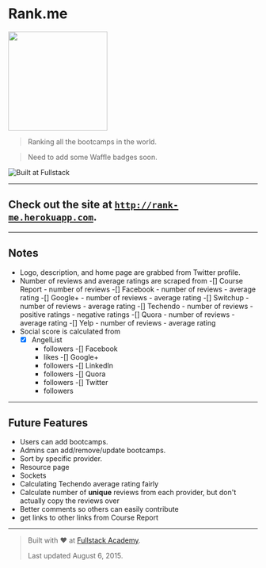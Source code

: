 # Rank.me

<img src="https://fvcproductions.files.wordpress.com/2015/08/logo.png" width="200">

> Ranking all the bootcamps in the world.

> Need to add some Waffle badges soon.

![Built at Fullstack](https://img.shields.io/badge/Built%20at-Fullstack-red.svg?style=flat-square)

---

## Check out the site at <a href="http://rank-me.herokuapp.com" target="_blank">`http://rank-me.herokuapp.com`</a>.

---

## Notes

- Logo, description, and home page are grabbed from Twitter profile.
- Number of reviews and average ratings are scraped from
    -[] Course Report
        - number of reviews
    -[] Facebook
        - number of reviews
        - average rating
    -[] Google+
        - number of reviews
        - average rating
    -[] Switchup
        - number of reviews
        - average rating
    -[] Techendo
        - number of reviews
        - positive ratings
        - negative ratings
    -[] Quora
        - number of reviews
        - average rating
    -[] Yelp
        - number of reviews
        - average rating
- Social score is calculated from
    -[X] AngelList
        - followers
    -[] Facebook
        - likes
    -[] Google+
        - followers
    -[] LinkedIn
        - followers
    -[] Quora
        - followers
    -[] Twitter
        - followers

---

## Future Features

- Users can add bootcamps.
- Admins can add/remove/update bootcamps.
- Sort by specific provider.
- Resource page
- Sockets
- Calculating Techendo average rating fairly
- Calculate number of **unique** reviews from each provider, but don't actually copy the reviews over
- Better comments so others can easily contribute
- get links to other links from Course Report

---

> Built with ❤️ at [Fullstack Academy](http://fullstackacademy.com "Fullstack Academy").
>
> Last updated August 6, 2015.
